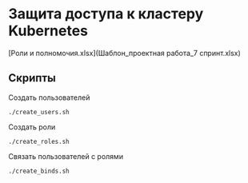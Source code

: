 # Защита доступа к кластеру Kubernetes

[Роли и полномочия.xlsx](Шаблон_проектная работа_7 спринт.xlsx)

## Скрипты

Создать пользователей

``` shell
./create_users.sh
```

Создать роли

``` shell
./create_roles.sh
```

Связать пользователей с ролями

``` shell
./create_binds.sh
```